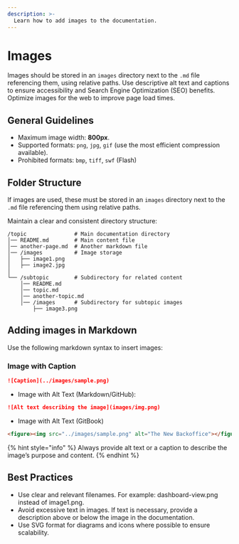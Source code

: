 ```yaml
---
description: >-
  Learn how to add images to the documentation.
---
```


# Images

Images should be stored in an `images` directory next to the `.md` file referencing them, using relative paths. Use descriptive alt text and captions to ensure accessibility and Search Engine Optimization (SEO) benefits. Optimize images for the web to improve page load times.

## General Guidelines

* Maximum image width: **800px**.
* Supported formats: `png`, `jpg`, `gif` (use the most efficient compression available).
* Prohibited formats: `bmp`, `tiff`, `swf` (Flash)

## Folder Structure

If images are used, these must be stored in an `images` directory next to the `.md` file referencing them using relative paths.

Maintain a clear and consistent directory structure:

```plaintext
/topic               # Main documentation directory
│── README.md        # Main content file
│── another-page.md  # Another markdown file
│── /images          # Image storage
│   ├── image1.png
│   ├── image2.jpg
│
└── /subtopic        # Subdirectory for related content
    │── README.md
    │── topic.md
    │── another-topic.md  
    │── /images      # Subdirectory for subtopic images
        ├── image3.png
```

## Adding images in Markdown

Use the following markdown syntax to insert images:

### Image with Caption

```markdown
![Caption](../images/sample.png)
```

* Image with Alt Text (Markdown/GitHub):

```markdown
![Alt text describing the image](images/img.png)
```

* Image with Alt Text (GitBook)

```html
<figure><img src="../images/sample.png" alt="The New Backoffice"></figure>
```

{% hint style="info" %}
Always provide alt text or a caption to describe the image’s purpose and content.
{% endhint %}

## Best Practices

* Use clear and relevant filenames. For example: dashboard-view.png instead of image1.png.
* Avoid excessive text in images. If text is necessary, provide a description above or below the image in the documentation.
* Use SVG format for diagrams and icons where possible to ensure scalability.
